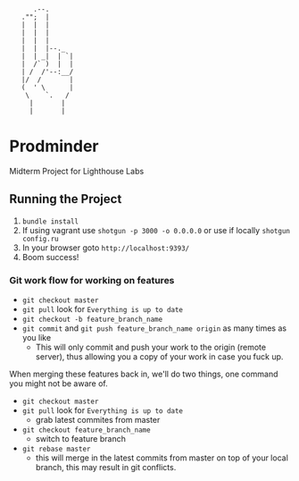 ```
      .--.
   ."";  |
   |  |  |
   |  |  |
   |  |  |
   |  |  |--._
   |  | _|  | `|
   |  /` )  |  |
   | /  /'--:__/
   |/  /       |
   (  ' \      |
    \    `.   /
     |       |
     |       |

```

# Prodminder
Midterm Project for Lighthouse Labs

## Running the Project

1. `bundle install`
2. If using vagrant use `shotgun -p 3000 -o 0.0.0.0` or use if locally `shotgun config.ru`
3. In your browser goto `http://localhost:9393/`
4. Boom success!

### Git work flow for working on features

* `git checkout master`
* `git pull` look for `Everything is up to date`
* `git checkout -b feature_branch_name`
* `git commit` and `git push feature_branch_name origin` as many times as you like
  * This will only commit and push your work to the origin (remote server), thus allowing you a copy of your work in case you fuck up.

When merging these features back in, we'll do two things, one command you might not be aware of.

* `git checkout master`
* `git pull` look for `Everything is up to date`
  * grab latest commites from master
* `git checkout feature_branch_name`
  * switch to feature branch
* `git rebase master`
  * this will merge in the latest commits from master on top of your local branch, this may result in git conflicts.
